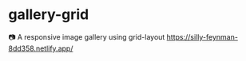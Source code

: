 # gallery-grid
:camera: A responsive image gallery using grid-layout
https://silly-feynman-8dd358.netlify.app/
